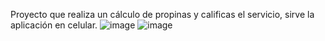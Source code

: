 Proyecto que realiza un cálculo de propinas y calificas el servicio, sirve la aplicación en celular. ![image](https://github.com/user-attachments/assets/f2ed7276-1566-489e-a3e3-60c8d4b13f9a)
![image](https://github.com/user-attachments/assets/de60ad54-073c-4e0b-b2b0-8e4e7cb040a1) 
